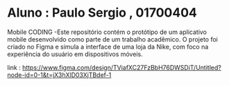 # Aluno : Paulo Sergio , 01700404 
Mobile CODING -Este repositório contém o protótipo de um aplicativo mobile desenvolvido como parte de um trabalho acadêmico. O projeto foi criado no Figma e simula a interface de uma loja da Nike, com foco na experiência do usuário em dispositivos móveis.

link : https://www.figma.com/design/TViafXC27FzBbH76DWSDiT/Untitled?node-id=0-1&t=jX3hXlD03XjTBdef-1
